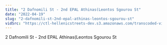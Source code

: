 ```yaml
---
title: "2 Dafnomili St - 2nd EPAL Athinas(Leontos Sgourou St"
date: "2022-04-19"
slug: "2-dafnomili-st-2nd-epal-athinas-leontos-sgourou-st"
vidSrc: "https://ctl-hellenicstreets-dev.s3.amazonaws.com/transcoded-videos/2%20Dafnomili%20St%20-%202nd%20EPAL%20Athinas%28Leontos%20Sgourou%20St.%29.mp4"
---
```


2 Dafnomili St - 2nd EPAL Athinas(Leontos Sgourou St
